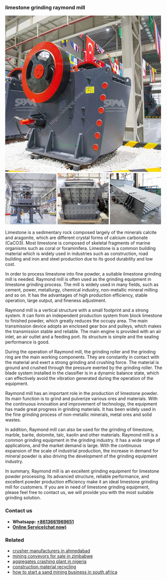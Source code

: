 <h3>limestone grinding raymond mill</h3><img src='1708322654.jpg' alt=''><p>Limestone is a sedimentary rock composed largely of the minerals calcite and aragonite, which are different crystal forms of calcium carbonate (CaCO3). Most limestone is composed of skeletal fragments of marine organisms such as coral or foraminifera. Limestone is a common building material which is widely used in industries such as construction, road building and iron and steel production due to its good durability and low cost.</p><p>In order to process limestone into fine powder, a suitable limestone grinding mill is needed. Raymond mill is often used as the grinding equipment in limestone grinding process. The mill is widely used in many fields, such as cement, power, metallurgy, chemical industry, non-metallic mineral milling and so on. It has the advantages of high production efficiency, stable operation, large output, and fineness adjustment.</p><p>Raymond mill is a vertical structure with a small footprint and a strong system. It can form an independent production system from block limestone to finished powder, which greatly reduces the occupy area. The main transmission device adopts an enclosed gear box and pulleys, which makes the transmission stable and reliable. The main engine is provided with an air inlet, an air outlet and a feeding port. Its structure is simple and the sealing performance is good.</p><p>During the operation of Raymond mill, the grinding roller and the grinding ring are the main working components. They are constantly in contact with the material and exert a strong grinding and crushing force. The material is ground and crushed through the pressure exerted by the grinding roller. The blade system installed in the classifier is in a dynamic balance state, which can effectively avoid the vibration generated during the operation of the equipment.</p><p>Raymond mill has an important role in the production of limestone powder. Its main function is to grind and pulverize various ores and materials. With the continuous innovation and improvement of technology, the equipment has made great progress in grinding materials. It has been widely used in the fine grinding process of non-metallic minerals, metal ores and solid wastes.</p><p>In addition, Raymond mill can also be used for the grinding of limestone, marble, barite, dolomite, talc, kaolin and other materials. Raymond mill is a common grinding equipment in the grinding industry. It has a wide range of applications, and the market demand is large. With the continuous expansion of the scale of industrial production, the increase in demand for mineral powder is also driving the development of the grinding equipment industry.</p><p>In summary, Raymond mill is an excellent grinding equipment for limestone powder processing. Its advanced structure, reliable performance, and excellent powder production efficiency make it an ideal limestone grinding mill for customers. If you are in need of limestone grinding equipment, please feel free to contact us, we will provide you with the most suitable grinding solution.</p><h3>Contact us</h3><ul><li><strong>Whatsapp:&nbsp;<a href="https://wa.me/8613661969651">+8613661969651</a></strong></li><li><a href="https://swt.shibang-china.com/?git&amp;zhl&amp;limestone grinding raymond mill"><strong>Online Service(chat now)</strong></a></li></ul><h3>Related</h3><ul><li><a href='crusher manufacturers in ahmedabad.md'>crusher manufacturers in ahmedabad</a></li><li><a href='mining conveyors for sale in zimbabwe.md'>mining conveyors for sale in zimbabwe</a></li><li><a href='aggregates crashing plant in nigeria.md'>aggregates crashing plant in nigeria</a></li><li><a href='construction material recycling.md'>construction material recycling</a></li><li><a href='how to start a sand mining business in south africa.md'>how to start a sand mining business in south africa</a></li></ul>